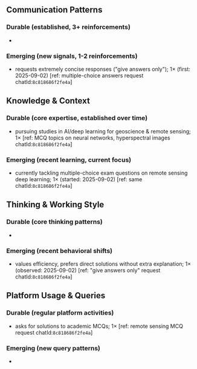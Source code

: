 ## Communication Patterns
### Durable (established, 3+ reinforcements)
- 

### Emerging (new signals, 1-2 reinforcements)
- requests extremely concise responses ("give answers only"); 1× (first: 2025-09-02) [ref: multiple-choice answers request chatId:`8c818686f2fe4a`]

## Knowledge & Context
### Durable (core expertise, established over time)
- pursuing studies in AI/deep learning for geoscience & remote sensing; 1× [ref: MCQ topics on neural networks, hyperspectral images chatId:`8c818686f2fe4a`]

### Emerging (recent learning, current focus)
- currently tackling multiple-choice exam questions on remote sensing deep learning; 1× (started: 2025-09-02) [ref: same chatId:`8c818686f2fe4a`]

## Thinking & Working Style
### Durable (core thinking patterns)
-

### Emerging (recent behavioral shifts)
- values efficiency, prefers direct solutions without extra explanation; 1× (observed: 2025-09-02) [ref: "give answers only" request chatId:`8c818686f2fe4a`]

## Platform Usage & Queries
### Durable (regular platform activities)
- asks for solutions to academic MCQs; 1× [ref: remote sensing MCQ request chatId:`8c818686f2fe4a`]

### Emerging (new query patterns)
- 

